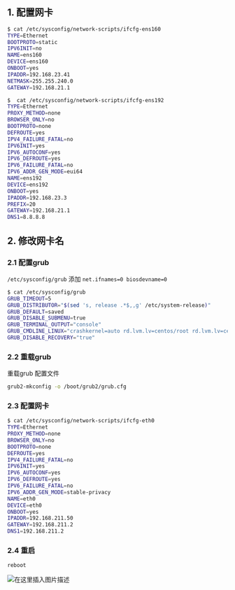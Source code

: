 

## 1. 配置网卡

```bash
$ cat /etc/sysconfig/network-scripts/ifcfg-ens160 
TYPE=Ethernet
BOOTPROTO=static
IPV6INIT=no
NAME=ens160
DEVICE=ens160
ONBOOT=yes
IPADDR=192.168.23.41
NETMASK=255.255.240.0
GATEWAY=192.168.21.1

$  cat /etc/sysconfig/network-scripts/ifcfg-ens192 
TYPE=Ethernet
PROXY_METHOD=none
BROWSER_ONLY=no
BOOTPROTO=none
DEFROUTE=yes
IPV4_FAILURE_FATAL=no
IPV6INIT=yes
IPV6_AUTOCONF=yes
IPV6_DEFROUTE=yes
IPV6_FAILURE_FATAL=no
IPV6_ADDR_GEN_MODE=eui64
NAME=ens192
DEVICE=ens192
ONBOOT=yes
IPADDR=192.168.23.3
PREFIX=20
GATEWAY=192.168.21.1
DNS1=8.8.8.8
```

## 2. 修改网卡名

### 2.1 配置grub
`/etc/sysconfig/grub`  添加 `net.ifnames=0 biosdevname=0`
```bash
$ cat /etc/sysconfig/grub 
GRUB_TIMEOUT=5
GRUB_DISTRIBUTOR="$(sed 's, release .*$,,g' /etc/system-release)"
GRUB_DEFAULT=saved
GRUB_DISABLE_SUBMENU=true
GRUB_TERMINAL_OUTPUT="console"
GRUB_CMDLINE_LINUX="crashkernel=auto rd.lvm.lv=centos/root rd.lvm.lv=centos/swap rhgb quiet net.ifnames=0 biosdevname=0"
GRUB_DISABLE_RECOVERY="true"
```
###  2.2 重载grub
重载grub 配置文件

```bash
grub2-mkconfig -o /boot/grub2/grub.cfg
```
### 2.3 配置网卡

```bash
$ cat /etc/sysconfig/network-scripts/ifcfg-eth0 
TYPE=Ethernet
PROXY_METHOD=none
BROWSER_ONLY=no
BOOTPROTO=none
DEFROUTE=yes
IPV4_FAILURE_FATAL=no
IPV6INIT=yes
IPV6_AUTOCONF=yes
IPV6_DEFROUTE=yes
IPV6_FAILURE_FATAL=no
IPV6_ADDR_GEN_MODE=stable-privacy
NAME=eth0
DEVICE=eth0
ONBOOT=yes
IPADDR=192.168.211.50
GATEWAY=192.168.211.2
DNS1=192.168.211.2
```

###  2.4 重启

```bash
reboot
```
![在这里插入图片描述](https://img-blog.csdnimg.cn/084f9f346c3246e0bd66466bfbd5dc6b.gif#pic_center)

